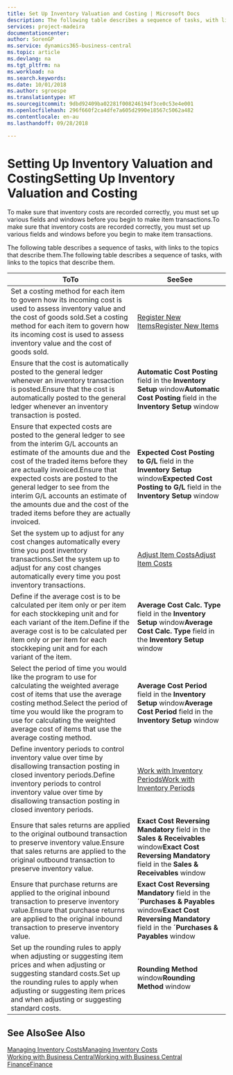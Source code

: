 ```yaml
---
title: Set Up Inventory Valuation and Costing | Microsoft Docs
description: The following table describes a sequence of tasks, with links to the topics that describe them.
services: project-madeira
documentationcenter: 
author: SorenGP
ms.service: dynamics365-business-central
ms.topic: article
ms.devlang: na
ms.tgt_pltfrm: na
ms.workload: na
ms.search.keywords: 
ms.date: 10/01/2018
ms.author: sgroespe
ms.translationtype: HT
ms.sourcegitcommit: 9dbd92409ba02281f008246194f3ce0c53e4e001
ms.openlocfilehash: 296f660f2ca4dfe7a605d2990e18567c5062a482
ms.contentlocale: en-au
ms.lasthandoff: 09/28/2018

---
```

# <a name="setting-up-inventory-valuation-and-costing"></a><span data-ttu-id="7fe92-103">Setting Up Inventory Valuation and Costing</span><span class="sxs-lookup"><span data-stu-id="7fe92-103">Setting Up Inventory Valuation and Costing</span></span>
<span data-ttu-id="7fe92-104">To make sure that inventory costs are recorded correctly, you must set up various fields and windows before you begin to make item transactions.</span><span class="sxs-lookup"><span data-stu-id="7fe92-104">To make sure that inventory costs are recorded correctly, you must set up various fields and windows before you begin to make item transactions.</span></span>

<span data-ttu-id="7fe92-105">The following table describes a sequence of tasks, with links to the topics that describe them.</span><span class="sxs-lookup"><span data-stu-id="7fe92-105">The following table describes a sequence of tasks, with links to the topics that describe them.</span></span>

|<span data-ttu-id="7fe92-106">**To**</span><span class="sxs-lookup"><span data-stu-id="7fe92-106">**To**</span></span>|<span data-ttu-id="7fe92-107">**See**</span><span class="sxs-lookup"><span data-stu-id="7fe92-107">**See**</span></span>|  
|------------|-------------|  
|<span data-ttu-id="7fe92-108">Set a costing method for each item to govern how its incoming cost is used to assess inventory value and the cost of goods sold.</span><span class="sxs-lookup"><span data-stu-id="7fe92-108">Set a costing method for each item to govern how its incoming cost is used to assess inventory value and the cost of goods sold.</span></span>|[<span data-ttu-id="7fe92-109">Register New Items</span><span class="sxs-lookup"><span data-stu-id="7fe92-109">Register New Items</span></span>](inventory-how-register-new-items.md)|  
|<span data-ttu-id="7fe92-110">Ensure that the cost is automatically posted to the general ledger whenever an inventory transaction is posted.</span><span class="sxs-lookup"><span data-stu-id="7fe92-110">Ensure that the cost is automatically posted to the general ledger whenever an inventory transaction is posted.</span></span>|<span data-ttu-id="7fe92-111">**Automatic Cost Posting** field in the **Inventory Setup** window</span><span class="sxs-lookup"><span data-stu-id="7fe92-111">**Automatic Cost Posting** field in the **Inventory Setup** window</span></span>|  
|<span data-ttu-id="7fe92-112">Ensure that expected costs are posted to the general ledger to see from the interim G/L accounts an estimate of the amounts due and the cost of the traded items before they are actually invoiced.</span><span class="sxs-lookup"><span data-stu-id="7fe92-112">Ensure that expected costs are posted to the general ledger to see from the interim G/L accounts an estimate of the amounts due and the cost of the traded items before they are actually invoiced.</span></span>|<span data-ttu-id="7fe92-113">**Expected Cost Posting to G/L** field in the **Inventory Setup** window</span><span class="sxs-lookup"><span data-stu-id="7fe92-113">**Expected Cost Posting to G/L** field in the **Inventory Setup** window</span></span>|  
|<span data-ttu-id="7fe92-114">Set the system up to adjust for any cost changes automatically every time you post inventory transactions.</span><span class="sxs-lookup"><span data-stu-id="7fe92-114">Set the system up to adjust for any cost changes automatically every time you post inventory transactions.</span></span>|[<span data-ttu-id="7fe92-115">Adjust Item Costs</span><span class="sxs-lookup"><span data-stu-id="7fe92-115">Adjust Item Costs</span></span>](inventory-how-adjust-item-costs.md)|  
|<span data-ttu-id="7fe92-116">Define if the average cost is to be calculated per item only or per item for each stockkeping unit and for each variant of the item.</span><span class="sxs-lookup"><span data-stu-id="7fe92-116">Define if the average cost is to be calculated per item only or per item for each stockkeping unit and for each variant of the item.</span></span>|<span data-ttu-id="7fe92-117">**Average Cost Calc. Type** field in the **Inventory Setup** window</span><span class="sxs-lookup"><span data-stu-id="7fe92-117">**Average Cost Calc. Type** field in the **Inventory Setup** window</span></span>|  
|<span data-ttu-id="7fe92-118">Select the period of time you would like the program to use for calculating the weighted average cost of items that use the average costing method.</span><span class="sxs-lookup"><span data-stu-id="7fe92-118">Select the period of time you would like the program to use for calculating the weighted average cost of items that use the average costing method.</span></span>|<span data-ttu-id="7fe92-119">**Average Cost Period** field in the **Inventory Setup** window</span><span class="sxs-lookup"><span data-stu-id="7fe92-119">**Average Cost Period** field in the **Inventory Setup** window</span></span>|  
|<span data-ttu-id="7fe92-120">Define inventory periods to control inventory value over time by disallowing transaction posting in closed inventory periods.</span><span class="sxs-lookup"><span data-stu-id="7fe92-120">Define inventory periods to control inventory value over time by disallowing transaction posting in closed inventory periods.</span></span>|[<span data-ttu-id="7fe92-121">Work with Inventory Periods</span><span class="sxs-lookup"><span data-stu-id="7fe92-121">Work with Inventory Periods</span></span>](finance-how-to-work-with-inventory-periods.md)|  
|<span data-ttu-id="7fe92-122">Ensure that sales returns are applied to the original outbound transaction to preserve inventory value.</span><span class="sxs-lookup"><span data-stu-id="7fe92-122">Ensure that sales returns are applied to the original outbound transaction to preserve inventory value.</span></span>|<span data-ttu-id="7fe92-123">**Exact Cost Reversing Mandatory** field in the **Sales & Receivables** window</span><span class="sxs-lookup"><span data-stu-id="7fe92-123">**Exact Cost Reversing Mandatory** field in the **Sales & Receivables** window</span></span>|  
|<span data-ttu-id="7fe92-124">Ensure that purchase returns are applied to the original inbound transaction to preserve inventory value.</span><span class="sxs-lookup"><span data-stu-id="7fe92-124">Ensure that purchase returns are applied to the original inbound transaction to preserve inventory value.</span></span>|<span data-ttu-id="7fe92-125">**Exact Cost Reversing Mandatory** field in the **´Purchases & Payables** window</span><span class="sxs-lookup"><span data-stu-id="7fe92-125">**Exact Cost Reversing Mandatory** field in the **´Purchases & Payables** window</span></span>|
|<span data-ttu-id="7fe92-126">Set up the rounding rules to apply when adjusting or suggesting item prices and when adjusting or suggesting standard costs.</span><span class="sxs-lookup"><span data-stu-id="7fe92-126">Set up the rounding rules to apply when adjusting or suggesting item prices and when adjusting or suggesting standard costs.</span></span>|<span data-ttu-id="7fe92-127">**Rounding Method** window</span><span class="sxs-lookup"><span data-stu-id="7fe92-127">**Rounding Method** window</span></span>|  

## <a name="see-also"></a><span data-ttu-id="7fe92-128">See Also</span><span class="sxs-lookup"><span data-stu-id="7fe92-128">See Also</span></span>  
[<span data-ttu-id="7fe92-129">Managing Inventory Costs</span><span class="sxs-lookup"><span data-stu-id="7fe92-129">Managing Inventory Costs</span></span>](finance-manage-inventory-costs.md)  
[<span data-ttu-id="7fe92-130">Working with Business Central</span><span class="sxs-lookup"><span data-stu-id="7fe92-130">Working with Business Central</span></span>](ui-work-product.md)  
[<span data-ttu-id="7fe92-131">Finance</span><span class="sxs-lookup"><span data-stu-id="7fe92-131">Finance</span></span>](finance.md)  

